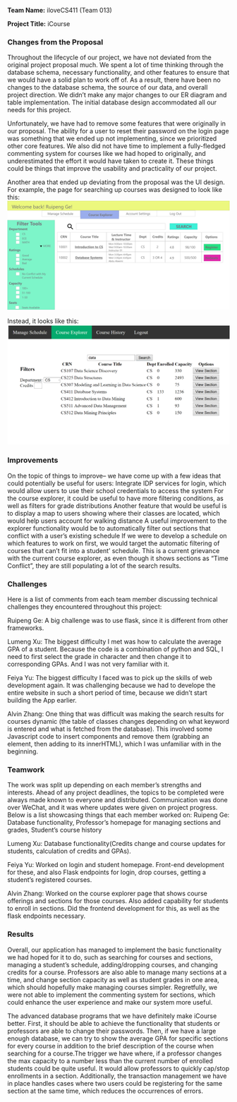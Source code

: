 **Team Name:** iloveCS411 (Team 013) 

**Project Title:** iCourse
 
### Changes from the Proposal
Throughout the lifecycle of our project, we have not deviated from the original project proposal much. We spent a lot of time thinking through the database schema, necessary functionality, and other features to ensure that we would have a solid plan to work off of. As a result, there have been no changes to the database schema, the source of our data, and overall project direction. 
We didn’t make any major changes to our ER diagram and table implementation. The initial database design accommodated all our needs for this project.
 
Unfortunately, we have had to remove some features that were originally in our proposal. The ability for a user to reset their password on the login page was something that we ended up not implementing, since we prioritized other core features. We also did not have time to implement a fully-fledged commenting system for courses like we had hoped to originally, and underestimated the effort it would have taken to create it. These things could be things that improve the usability and practicality of our project.
 
Another area that ended up deviating from the proposal was the UI design. For example, the page for searching up courses was designed to look like this:
![st2](images/st2.png)
 
Instead, it looks like this: 
![fv](images/image_2022-12-06_231252139.png)

### Improvements
On the topic of things to improve– we have come up with a few ideas that could potentially be useful for users: 
Integrate IDP services for login, which would allow users to use their school credentials to access the system
For the course explorer, it could be useful to have more filtering conditions, as well as filters for grade distributions
Another feature that would be useful is to display a map to users showing where their classes are located, which would help users account for walking distance
A useful improvement to the explorer functionality would be to automatically filter out sections that conflict with a user’s existing schedule
If we were to develop a schedule on which features to work on first, we would target the automatic filtering of courses that can’t fit into a student’ schedule. This is a current grievance with the current course explorer, as even though it shows sections as “Time Conflict”, they are still populating a lot of the search results. 
 
### Challenges
Here is a list of comments from each team member discussing technical challenges they encountered throughout this project: 
 
Ruipeng Ge: A big challenge was to use flask, since it is different from other frameworks. 

Lumeng Xu: The biggest difficulty I met was how to calculate the average GPA of a student. Because the code is a combination of python and SQL, I need to first select the grade in character and then change it to corresponding GPAs. And I was not very familiar with it.
 
Feiya Yu: The biggest difficulty I faced was to pick up the skills of web development again. It was challenging because we had to develope the entire website in such a short period of time, because we didn’t start building the App earlier.
 
Alvin Zhang: One thing that was difficult was making the search results for courses dynamic (the table of classes changes depending on what keyword is entered and what is fetched from the database). This involved some Javascript code to insert components and remove them (grabbing an element, then adding to its innerHTML), which I was unfamiliar with in the beginning. 
 
 
 
### Teamwork
The work was split up depending on each member’s strengths and interests. Ahead of any project deadlines, the topics to be completed were always made known to everyone and distributed. Communication was done over WeChat, and it was where updates were given on project progress. Below is a list showcasing things that each member worked on: 
Ruipeng Ge: Database functionality, Professor’s homepage for managing sections and grades, Student’s course history
 
Lumeng Xu: Database functionality(Credits change and course updates for students, calculation of credits and GPAs).
 
Feiya Yu: Worked on login and student homepage. Front-end development for these, and also Flask endpoints for login, drop courses, getting a student’s registered courses. 
 
Alvin Zhang: Worked on the course explorer page that shows course offerings and sections for those courses. Also added capability for students to enroll in sections. Did the frontend development for this, as well as the flask endpoints necessary. 
 
### Results
Overall, our application has managed to implement the basic functionality we had hoped for it to do, such as searching for courses and sections, managing a student’s schedule, adding/dropping courses, and changing credits for a course. Professors are also able to manage many sections at a time, and change section capacity as well as student grades in one area, which should hopefully make managing courses simpler. Regretfully, we were not able to implement the commenting system for sections, which could enhance the user experience and make our system more useful.
 
The advanced database programs that we have definitely make iCourse better. First, it should be able to achieve the functionality that students or professors are able to change their passwords. Then, if we have a large enough database, we can try to show the average GPA for specific sections for every course in addition to  the brief description of the course when searching for a course.The trigger we have where, if a professor changes the max capacity to a number less than the current number of enrolled students could be quite useful. It would allow professors to quickly cap/stop enrollments in a section.  Additionally, the transaction management we have in place handles cases where two users could be registering for the same section at the same time, which reduces the occurrences of errors. 
